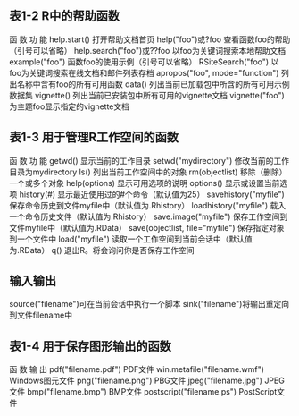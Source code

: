 ## 表1-2 R中的帮助函数
函 数 功 能
help.start() 打开帮助文档首页
help("foo")或?foo 查看函数foo的帮助（引号可以省略）
help.search("foo")或??foo 以foo为关键词搜索本地帮助文档
example("foo") 函数foo的使用示例（引号可以省略）
RSiteSearch("foo") 以foo为关键词搜索在线文档和邮件列表存档
apropos("foo", mode="function") 列出名称中含有foo的所有可用函数
data() 列出当前已加载包中所含的所有可用示例数据集
vignette() 列出当前已安装包中所有可用的vignette文档
vignette("foo") 为主题foo显示指定的vignette文档

## 表1-3 用于管理R工作空间的函数
函 数 功 能
getwd() 显示当前的工作目录
setwd("mydirectory") 修改当前的工作目录为mydirectory
ls() 列出当前工作空间中的对象
rm(objectlist) 移除（删除）一个或多个对象
help(options) 显示可用选项的说明
options() 显示或设置当前选项
history(#) 显示最近使用过的#个命令（默认值为25）
savehistory("myfile") 保存命令历史到文件myfile中（默认值为.Rhistory）
loadhistory("myfile") 载入一个命令历史文件（默认值为.Rhistory）
save.image("myfile") 保存工作空间到文件myfile中（默认值为.RData）
save(objectlist, file="myfile") 保存指定对象到一个文件中
load("myfile") 读取一个工作空间到当前会话中（默认值为.RData）
q() 退出R。将会询问你是否保存工作空间


## 输入输出
source("filename")可在当前会话中执行一个脚本
sink("filename")将输出重定向到文件filename中

## 表1-4 用于保存图形输出的函数
函 数 输 出
pdf("filename.pdf") PDF文件
win.metafile("filename.wmf") Windows图元文件
png("filename.png") PBG文件
jpeg("filename.jpg") JPEG文件
bmp("filename.bmp") BMP文件
postscript("filename.ps") PostScript文件





